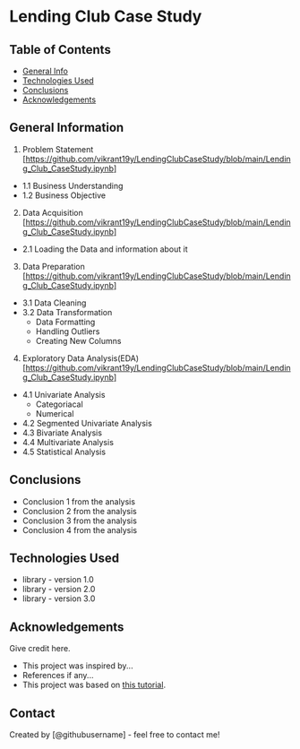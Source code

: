 # Lending Club Case Study
> 

## Table of Contents
* [General Info](#general-information)
* [Technologies Used](#technologies-used)
* [Conclusions](#conclusions)
* [Acknowledgements](#acknowledgements)

<!-- You can include any other section that is pertinent to your problem -->

## General Information
1. Problem Statement [https://github.com/vikrant19y/LendingClubCaseStudy/blob/main/Lending_Club_CaseStudy.ipynb]
- 1.1 Business Understanding 
- 1.2 Business Objective
  
2. Data Acquisition [https://github.com/vikrant19y/LendingClubCaseStudy/blob/main/Lending_Club_CaseStudy.ipynb]
- 2.1 Loading the Data and information about it
  
3. Data Preparation [https://github.com/vikrant19y/LendingClubCaseStudy/blob/main/Lending_Club_CaseStudy.ipynb]
  - 3.1 Data Cleaning
  - 3.2 Data Transformation
    - Data Formatting
    - Handling Outliers
    - Creating New Columns

4. Exploratory Data Analysis(EDA) [https://github.com/vikrant19y/LendingClubCaseStudy/blob/main/Lending_Club_CaseStudy.ipynb]
- 4.1 Univariate Analysis
    - Categoriacal
    - Numerical
- 4.2 Segmented Univariate Analysis
- 4.3 Bivariate Analysis
- 4.4 Multivariate Analysis
- 4.5 Statistical Analysis










<!-- You don't have to answer all the questions - just the ones relevant to your project. -->

## Conclusions
- Conclusion 1 from the analysis
- Conclusion 2 from the analysis
- Conclusion 3 from the analysis
- Conclusion 4 from the analysis

<!-- You don't have to answer all the questions - just the ones relevant to your project. -->


## Technologies Used
- library - version 1.0
- library - version 2.0
- library - version 3.0

<!-- As the libraries versions keep on changing, it is recommended to mention the version of library used in this project -->

## Acknowledgements
Give credit here.
- This project was inspired by...
- References if any...
- This project was based on [this tutorial](https://www.example.com).


## Contact
Created by [@githubusername] - feel free to contact me!


<!-- Optional -->
<!-- ## License -->
<!-- This project is open source and available under the [... License](). -->

<!-- You don't have to include all sections - just the one's relevant to your project -->